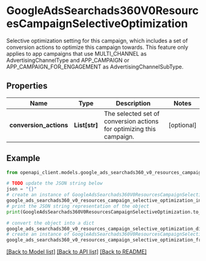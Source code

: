 # GoogleAdsSearchads360V0ResourcesCampaignSelectiveOptimization

Selective optimization setting for this campaign, which includes a set of conversion actions to optimize this campaign towards. This feature only applies to app campaigns that use MULTI_CHANNEL as AdvertisingChannelType and APP_CAMPAIGN or APP_CAMPAIGN_FOR_ENGAGEMENT as AdvertisingChannelSubType.

## Properties

Name | Type | Description | Notes
------------ | ------------- | ------------- | -------------
**conversion_actions** | **List[str]** | The selected set of conversion actions for optimizing this campaign. | [optional] 

## Example

```python
from openapi_client.models.google_ads_searchads360_v0_resources_campaign_selective_optimization import GoogleAdsSearchads360V0ResourcesCampaignSelectiveOptimization

# TODO update the JSON string below
json = "{}"
# create an instance of GoogleAdsSearchads360V0ResourcesCampaignSelectiveOptimization from a JSON string
google_ads_searchads360_v0_resources_campaign_selective_optimization_instance = GoogleAdsSearchads360V0ResourcesCampaignSelectiveOptimization.from_json(json)
# print the JSON string representation of the object
print(GoogleAdsSearchads360V0ResourcesCampaignSelectiveOptimization.to_json())

# convert the object into a dict
google_ads_searchads360_v0_resources_campaign_selective_optimization_dict = google_ads_searchads360_v0_resources_campaign_selective_optimization_instance.to_dict()
# create an instance of GoogleAdsSearchads360V0ResourcesCampaignSelectiveOptimization from a dict
google_ads_searchads360_v0_resources_campaign_selective_optimization_from_dict = GoogleAdsSearchads360V0ResourcesCampaignSelectiveOptimization.from_dict(google_ads_searchads360_v0_resources_campaign_selective_optimization_dict)
```
[[Back to Model list]](../README.md#documentation-for-models) [[Back to API list]](../README.md#documentation-for-api-endpoints) [[Back to README]](../README.md)


